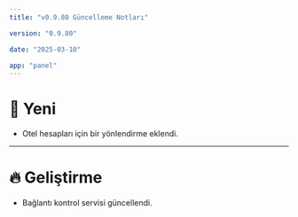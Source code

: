 ```yaml
---
title: "v0.9.80 Güncelleme Notları"

version: "0.9.80"

date: "2025-03-10"

app: "panel"
---
```

# 🚀 Yeni
- Otel hesapları için bir yönlendirme eklendi.

---

# 🔥 Geliştirme
- Bağlantı kontrol servisi güncellendi.